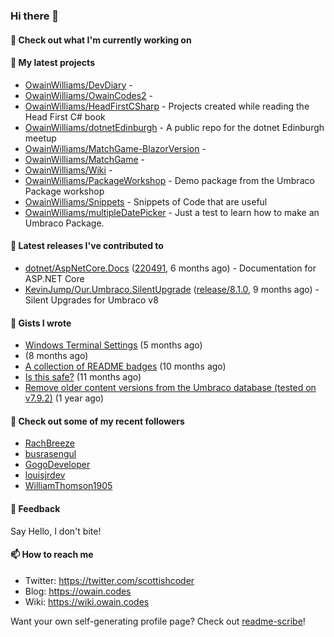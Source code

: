 ### Hi there 👋

#### 👷 Check out what I'm currently working on


#### 🌱 My latest projects

- [OwainWilliams/DevDiary](https://github.com/OwainWilliams/DevDiary) - 
- [OwainWilliams/OwainCodes2](https://github.com/OwainWilliams/OwainCodes2) - 
- [OwainWilliams/HeadFirstCSharp](https://github.com/OwainWilliams/HeadFirstCSharp) - Projects created while reading the Head First C# book
- [OwainWilliams/dotnetEdinburgh](https://github.com/OwainWilliams/dotnetEdinburgh) - A public repo for the dotnet Edinburgh meetup
- [OwainWilliams/MatchGame-BlazorVersion](https://github.com/OwainWilliams/MatchGame-BlazorVersion) - 
- [OwainWilliams/MatchGame](https://github.com/OwainWilliams/MatchGame) - 
- [OwainWilliams/Wiki](https://github.com/OwainWilliams/Wiki) - 
- [OwainWilliams/PackageWorkshop](https://github.com/OwainWilliams/PackageWorkshop) - Demo package from the Umbraco Package workshop
- [OwainWilliams/Snippets](https://github.com/OwainWilliams/Snippets) - Snippets of Code that are useful
- [OwainWilliams/multipleDatePicker](https://github.com/OwainWilliams/multipleDatePicker) - Just a test to learn how to make an Umbraco Package.

#### 🔭 Latest releases I've contributed to

- [dotnet/AspNetCore.Docs](https://github.com/dotnet/AspNetCore.Docs) ([220491](https://github.com/dotnet/AspNetCore.Docs/releases/tag/220491), 6 months ago) - Documentation for ASP.NET Core
- [KevinJump/Our.Umbraco.SilentUpgrade](https://github.com/KevinJump/Our.Umbraco.SilentUpgrade) ([release/8.1.0](https://github.com/KevinJump/Our.Umbraco.SilentUpgrade/releases/tag/release%2F8.1.0), 9 months ago) - Silent Upgrades for Umbraco v8


#### 📓 Gists I wrote

- [Windows Terminal Settings](https://gist.github.com/35c216f6fd5e7dd2f7ae772c714fe229) (5 months ago)
- [](https://gist.github.com/69bbbac5d647c0859bd8301d4e661748) (8 months ago)
- [A collection of README badges](https://gist.github.com/b55a61db0867b660ae3c5995feab11ff) (10 months ago)
- [Is this safe?](https://gist.github.com/77e42779ff21af04da069e370d6a56f9) (11 months ago)
- [Remove older content versions from the Umbraco database (tested on v7.9.2)](https://gist.github.com/1f41818f3eddd09b22138c321a69c91c) (1 year ago)



#### 👯 Check out some of my recent followers

- [RachBreeze](https://github.com/RachBreeze)
- [busrasengul](https://github.com/busrasengul)
- [GogoDeveloper](https://github.com/GogoDeveloper)
- [louisjrdev](https://github.com/louisjrdev)
- [WilliamThomson1905](https://github.com/WilliamThomson1905)

#### 💬 Feedback

Say Hello, I don't bite!

#### 📫 How to reach me

- Twitter: https://twitter.com/scottishcoder
- Blog: https://owain.codes
- Wiki: https://wiki.owain.codes

Want your own self-generating profile page? Check out [readme-scribe](https://github.com/muesli/readme-scribe)!
